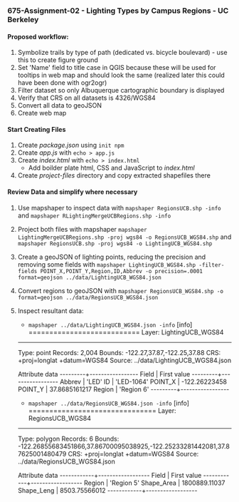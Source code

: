 ### 675-Assignment-02 - Lighting Types by Campus Regions - UC Berkeley
#### Proposed workflow:
1. Symbolize trails by type of path (dedicated vs. bicycle boulevard) - use this to create figure ground
2. Set 'Name' field to title case in QGIS because these will be used for tooltips in web map and should look the same (realized later this could have been done with ogr2ogr)
3. Filter dataset so only Albuquerque cartographic boundary is displayed
3. Verify that CRS on all datasets is 4326/WGS84
4. Convert all data to geoJSON
5. Create web map

#### Start Creating Files
1. Create *package.json* using `init npm`
2. Create *app.js* with `echo > app.js`
3. Create *index.html* with `echo > index.html`
    - Add boilder plate html, CSS and JavaScript to *index.html*
4. Create *project-files* directory and copy extracted shapefiles there


#### Review Data and simplify where necessary
1. Use mapshaper to inspect data with `mapshaper RegionsUCB.shp -info` and `mapshaper RLightingMergeUCBRegions.shp -info`
2. Project both files with mapshaper `mapshaper LightingMergeUCBRegions.shp -proj wgs84 -o RegionsUCB_WGS84.shp` and `mapshaper RegionsUCB.shp -proj wgs84 -o LightingUCB_WGS84.shp`
3. Create a geoJSON of lighting points, reducing the precision and removing some fields with `mapshaper LightingUCB_WGS84.shp -filter-fields POINT_X,POINT_Y,Region,ID,Abbrev -o precision=.0001 format=geojson ../data/LightingUCB_WGS84.json`
4. Convert regions to geoJSON with `mapshaper RegionsUCB_WGS84.shp -o format=geojson ../data/RegionsUCB_WGS84.json`
5. Inspect resultant data:
    - `mapshaper ../data/LightingUCB_WGS84.json -info`
    [info]
    ===========================
    Layer:    LightingUCB_WGS84
    ---------------------------
    Type:     point
    Records:  2,004
    Bounds:   -122.27,37.87,-122.25,37.88
    CRS:      +proj=longlat +datum=WGS84
    Source:   ../data/LightingUCB_WGS84.json

    Attribute data
    ---------+-----------------
    Field   | First value
    ---------+-----------------
    Abbrev  | 'LED'
    ID      | 'LED-1064'
    POINT_X | -122.26223458
    POINT_Y |   37.8685161217
    Region  | 'Region 6'
    ---------+-----------------
    - `mapshaper ../data/RegionsUCB_WGS84.json -info`
    [info]
    ===============================
    Layer:    RegionsUCB_WGS84
    -------------------------------
    Type:     polygon
    Records:  6
    Bounds:   -122.26855683451866,37.86700095038925,-122.25233281442081,37.87625001480479
    CRS:      +proj=longlat +datum=WGS84
    Source:   ../data/RegionsUCB_WGS84.json

    Attribute data
    ------------+------------------
    Field      | First value
    ------------+------------------
    Region     | 'Region 5'
    Shape_Area | 1800889.11037
    Shape_Leng |    8503.75566012
    ------------+------------------
